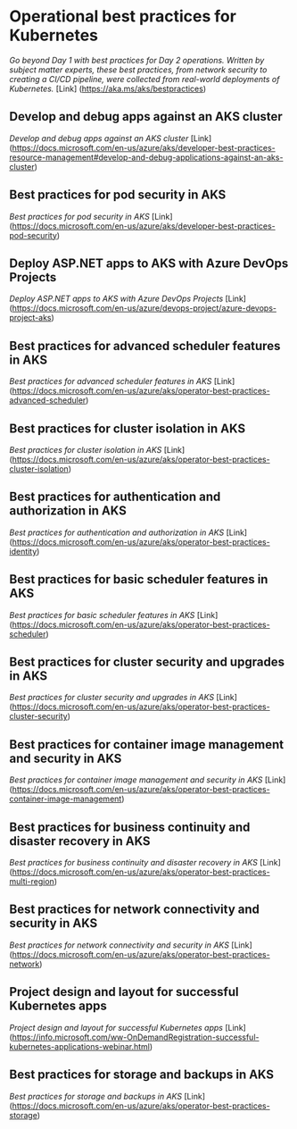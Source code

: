 # Operational best practices for Kubernetes
*Go beyond Day 1 with best practices for Day 2 operations. Written by subject matter experts, these best practices, from network security to creating a CI/CD pipeline, were collected from real-world deployments of Kubernetes.*
[Link] (https://aka.ms/aks/bestpractices)
## Develop and debug apps  against an AKS cluster
*Develop and debug apps  against an AKS cluster*
[Link] (https://docs.microsoft.com/en-us/azure/aks/developer-best-practices-resource-management#develop-and-debug-applications-against-an-aks-cluster)
## Best practices for  pod security in AKS
*Best practices for  pod security in AKS*
[Link] (https://docs.microsoft.com/en-us/azure/aks/developer-best-practices-pod-security)
## Deploy ASP.NET apps to AKS  with Azure DevOps Projects
*Deploy ASP.NET apps to AKS  with Azure DevOps Projects*
[Link] (https://docs.microsoft.com/en-us/azure/devops-project/azure-devops-project-aks)
## Best practices for advanced scheduler features in AKS
*Best practices for advanced scheduler features in AKS*
[Link] (https://docs.microsoft.com/en-us/azure/aks/operator-best-practices-advanced-scheduler)
## Best practices for cluster isolation in AKS
*Best practices for cluster isolation in AKS*
[Link] (https://docs.microsoft.com/en-us/azure/aks/operator-best-practices-cluster-isolation)
## Best practices for authentication and authorization in AKS
*Best practices for authentication and authorization in AKS*
[Link] (https://docs.microsoft.com/en-us/azure/aks/operator-best-practices-identity)
## Best practices for basic scheduler features in AKS
*Best practices for basic scheduler features in AKS*
[Link] (https://docs.microsoft.com/en-us/azure/aks/operator-best-practices-scheduler)
## Best practices for cluster  security and upgrades in AKS
*Best practices for cluster  security and upgrades in AKS*
[Link] (https://docs.microsoft.com/en-us/azure/aks/operator-best-practices-cluster-security)
## Best practices for container image management and security in AKS
*Best practices for container image management and security in AKS*
[Link] (https://docs.microsoft.com/en-us/azure/aks/operator-best-practices-container-image-management)
## Best practices for business continuity and disaster recovery in AKS
*Best practices for business continuity and disaster recovery in AKS*
[Link] (https://docs.microsoft.com/en-us/azure/aks/operator-best-practices-multi-region)
## Best practices for network  connectivity and security in AKS
*Best practices for network  connectivity and security in AKS*
[Link] (https://docs.microsoft.com/en-us/azure/aks/operator-best-practices-network)
## Project design and layout for successful Kubernetes apps
*Project design and layout for successful Kubernetes apps*
[Link] (https://info.microsoft.com/ww-OnDemandRegistration-successful-kubernetes-applications-webinar.html)
## Best practices for storage and backups in AKS
*Best practices for storage and backups in AKS*
[Link] (https://docs.microsoft.com/en-us/azure/aks/operator-best-practices-storage)